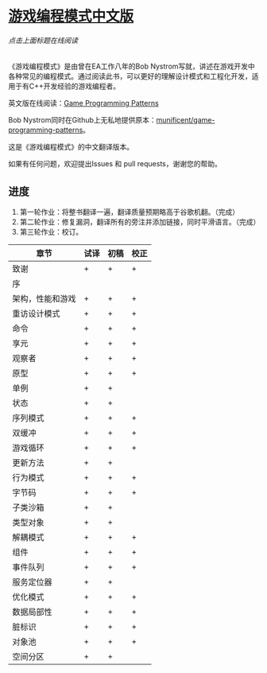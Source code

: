 ﻿# [游戏编程模式中文版](http://tkchushbm.github.io/Game-Programming-Patterns-CN/)
###### 点击上面标题在线阅读

《游戏编程模式》是由曾在EA工作八年的Bob Nystrom写就，讲述在游戏开发中各种常见的编程模式。通过阅读此书，可以更好的理解设计模式和工程化开发，适用于有C++开发经验的游戏编程者。

英文版在线阅读：[Game Programming Patterns](http://gameprogrammingpatterns.com/)

Bob Nystrom同时在Github上无私地提供原本：[munificent/game-programming-patterns](https://github.com/munificent/game-programming-patterns)。

这是《游戏编程模式》的中文翻译版本。

如果有任何问题，欢迎提出Issues 和 pull requests，谢谢您的帮助。

## 进度

1. 第一轮作业：将整书翻译一遍，翻译质量预期略高于谷歌机翻。（完成）
2. 第二轮作业：修复漏洞，翻译所有的旁注并添加链接，同时平滑语言。（完成）
3. 第三轮作业：校订。

|章节|试译|初稿|校正|
|----|----|----|----|
| 致谢 | + | + | + |
| 序 |  | | |
| 架构，性能和游戏 | + | + | + |
| 重访设计模式 | + | + | + |
| 命令 | + | + | + |
| 享元 | + | + | + |
| 观察者 | + | + | + |
| 原型 | + | + | + |
| 单例 | + | + |
| 状态 | + | + |
| 序列模式 | + | + | + |
| 双缓冲 | + | + | + |
| 游戏循环 | + | + | + |
| 更新方法 | + | + |
| 行为模式 | + | + | + |
| 字节码 | + | + | + |
| 子类沙箱 | + | + |
| 类型对象 | + | + |
| 解耦模式 | + | + | + |
| 组件 | + | + | + |
| 事件队列 | + | + | + |
| 服务定位器 | + | + |
| 优化模式 | + | + | + |
| 数据局部性 | + | + | + |
| 脏标识 | + | + | + |
| 对象池 | + | + | + |
| 空间分区 | + | + |
